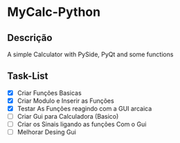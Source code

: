 # MyCalc-Python

## Descrição

A simple Calculator with PySide, PyQt and some functions

## Task-List

- [x] Criar Funções Basicas
- [x] Criar Modulo e Inserir as Funções
- [x] Testar As Funções reagindo com a GUI arcaica 
- [ ] Criar Gui para Calculadora (Basico)
- [ ] Criar os Sinais ligando as funções Com o Gui
- [ ] Melhorar Desing Gui

